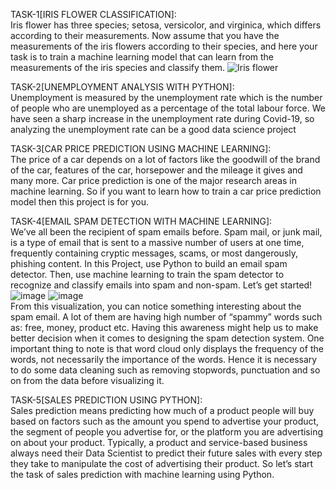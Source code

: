 TASK-1[IRIS FLOWER CLASSIFICATION]:   
Iris flower has three species; setosa, versicolor, and virginica, which differs according to their
measurements. Now assume that you have the measurements of the iris flowers according to
their species, and here your task is to train a machine learning model that can learn from the
measurements of the iris species and classify them.
![Iris flower](https://github.com/Devisri2003/OIBSIP/assets/104018021/2d419115-f91e-4a2a-8f57-d017012deec8)


TASK-2[UNEMPLOYMENT ANALYSIS WITH PYTHON]:        
Unemployment is measured by the unemployment rate which is the number of people
who are unemployed as a percentage of the total labour force. We have seen a sharp
increase in the unemployment rate during Covid-19, so analyzing the unemployment rate
can be a good data science project


TASK-3[CAR PRICE PREDICTION USING MACHINE LEARNING]:        
The price of a car depends on a lot of factors like the goodwill of the brand of the car,
features of the car, horsepower and the mileage it gives and many more. Car price
prediction is one of the major research areas in machine learning. So if you want to learn
how to train a car price prediction model then this project is for you.


TASK-4[EMAIL SPAM DETECTION WITH MACHINE LEARNING]:      
We’ve all been the recipient of spam emails before. Spam mail, or junk mail, is a type of email
that is sent to a massive number of users at one time, frequently containing cryptic
messages, scams, or most dangerously, phishing content.
In this Project, use Python to build an email spam detector. Then, use machine learning to
train the spam detector to recognize and classify emails into spam and non-spam. Let’s get
started!         
![image](https://github.com/Devisri2003/OIBSIP/assets/104018021/6d7620cc-4bde-4d1c-b30b-65aa0e101c7f)
![image](https://github.com/Devisri2003/OIBSIP/assets/104018021/f6da6212-a649-4f84-ac6a-4459929c123a)     
From this visualization, you can notice something interesting about the spam email. A lot of them are having high number of “spammy” words such as: free, money, product etc. Having this awareness might help us to make better decision when it comes to designing the spam detection system.
One important thing to note is that word cloud only displays the frequency of the words, not necessarily the importance of the words. Hence it is necessary to do some data cleaning such as removing stopwords, punctuation and so on from the data before visualizing it.


TASK-5[SALES PREDICTION USING PYTHON]:       
Sales prediction means predicting how much of a product people will buy based on factors such as the amount you spend to advertise your product, the segment of people you advertise for, or the platform you are advertising on about your product. Typically, a product and service-based business always need their Data Scientist to predict their future sales with every step they take to manipulate the cost of advertising their product. So let’s start the task of sales prediction with machine learning using Python.


